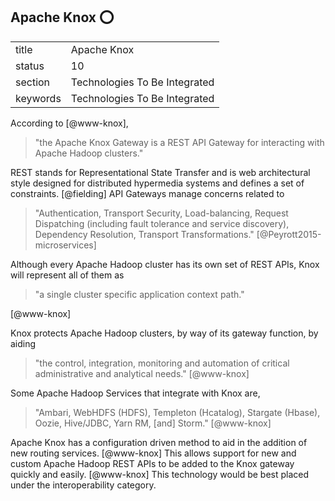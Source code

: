 ## Apache Knox :o:


|          |                               |
| -------- | ----------------------------- |
| title    | Apache Knox                   | 
| status   | 10                            |
| section  | Technologies To Be Integrated |
| keywords | Technologies To Be Integrated |



According to [@www-knox],

> "the Apache Knox Gateway is a REST API Gateway for interacting with
> Apache Hadoop clusters."

REST stands for Representational State Transfer and is web
architectural style designed for distributed hypermedia systems and
defines a set of constraints. [@fielding] API Gateways manage concerns
related to


> "Authentication, Transport Security, Load-balancing, Request
> Dispatching (including fault tolerance and service discovery),
> Dependency Resolution, Transport Transformations."
> [@Peyrott2015-microservices]

Although every Apache Hadoop cluster has its own set of REST APIs,
Knox will represent all of them as

> "a single cluster specific application context path."

[@www-knox]

Knox protects Apache Hadoop
clusters, by way of its gateway function, by aiding

> "the control, integration, monitoring and automation of critical
> administrative and analytical needs." [@www-knox]

Some Apache Hadoop Services that
integrate with Knox are,

> "Ambari, WebHDFS (HDFS), Templeton (Hcatalog), Stargate (Hbase),
> Oozie, Hive/JDBC, Yarn RM, [and] Storm." [@www-knox]

Apache Knox has a configuration driven method to
aid in the addition of new routing services. [@www-knox] This allows
support for new and custom Apache Hadoop REST APIs to be added to the
Knox gateway quickly and easily. [@www-knox] This technology would be
best placed under the interoperability category.

